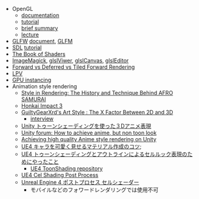 * OpenGL 
  * [documentation](http://code.nabla.net/doc/OpenGL/)
  * [tutorial](http://www.opengl-tutorial.org/)
  * [brief summary](http://www.songho.ca/opengl/index.html)
  * [lecture](http://lazyfoo.net/tutorials/OpenGL/index.php)
* [GLFW](https://www.glfw.org/) [document](https://www.glfw.org/docs/latest/pages.html), [GLFM](https://github.com/brackeen/glfm)
* [SDL](https://www.libsdl.org/) [tutorial](http://lazyfoo.net/tutorials/SDL/index.php)
* [The Book of Shaders](https://thebookofshaders.com/)
* [ImageMagick](http://www.imagemagick.org/script/index.php), [glslViwer](https://github.com/patriciogonzalezvivo/glslViewer), [glslCanvas](https://github.com/patriciogonzalezvivo/glslCanvas), [glslEditor](https://github.com/patriciogonzalezvivo/glslEditor)
* [Forward vs Deferred vs Tiled Forward Rendering](https://www.3dgep.com/forward-plus/)
* [LPV](http://ericpolman.com/2016/06/28/light-propagation-volumes/)
* [GPU instancing](https://hrmrzizon.github.io/2017/06/11/using-gpu-instancing-in-unity/)
* Animation style rendering
  * [Style in Rendering: The History and Technique Behind AFRO SAMURAI](http://www.gdcvault.com/play/1427/Style-in-Rendering-The-History)
  * [Honkai Impact 3](http://www.uniteseoul.com/2018/download_files/T1_0503_2.pdf)
  * [GuiltyGearXrd's Art Style : The X Factor Between 2D and 3D](http://www.ggxrd.com/Motomura_Junya_GuiltyGearXrd.pdf)
    * [interview](https://gigglehd.com/zbxe/12202898)
  * [Unity トゥーンシェーディングを使った３Dアニメ表現](https://qiita.com/MuRo_CG/items/c417ef6d6cbeed3dd42b)
  * [Unity forum: How to achieve anime, but non toon look](https://forum.unity.com/threads/how-to-achieve-anime-but-non-toon-look.408148/)
  * [Achieving high quality Anime style rendering on Unity](http://www.uniteseoul.com/2018/download_files/T1_0503_2.pdf)
  * [UE4 キャラを可愛く見せるマテリアル作成のコツ](http://unrealengine.hatenablog.com/entry/2015/05/09/220416);
  * [UE4 トゥーンシェーディングとアウトラインによるセルルック表現のためにやったこと](http://unrealengine.hatenablog.com/entry/2015/10/25/233253)
    * [UE4 ToonShading repository](https://github.com/ArneBezuijen/UnrealEngine)
  * [UE4 Cel Shading Post Process](https://wiki.unrealengine.com/Cel_Shading_Post_Process)
  * [Unreal Engine 4 ポストプロセス セルシェーダー](http://unrealengine.hatenablog.com/entry/2018/05/27/235215)
    * モバイルなどのフォワードレンダリングでは使用不可
